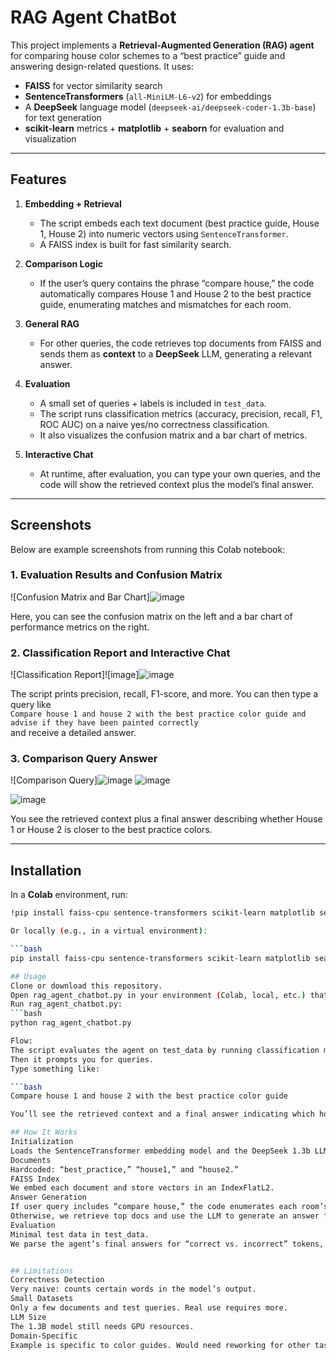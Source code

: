 # RAG Agent ChatBot

This project implements a **Retrieval-Augmented Generation (RAG) agent** for comparing house color schemes to a “best practice” guide and answering design-related questions. It uses:

- **FAISS** for vector similarity search  
- **SentenceTransformers** (`all-MiniLM-L6-v2`) for embeddings  
- A **DeepSeek** language model (`deepseek-ai/deepseek-coder-1.3b-base`) for text generation  
- **scikit-learn** metrics + **matplotlib** + **seaborn** for evaluation and visualization

---

## Features

1. **Embedding + Retrieval**  
   - The script embeds each text document (best practice guide, House 1, House 2) into numeric vectors using `SentenceTransformer`.  
   - A FAISS index is built for fast similarity search.

2. **Comparison Logic**  
   - If the user’s query contains the phrase “compare house,” the code automatically compares House 1 and House 2 to the best practice guide, enumerating matches and mismatches for each room.

3. **General RAG**  
   - For other queries, the code retrieves top documents from FAISS and sends them as **context** to a **DeepSeek** LLM, generating a relevant answer.

4. **Evaluation**  
   - A small set of queries + labels is included in `test_data`.  
   - The script runs classification metrics (accuracy, precision, recall, F1, ROC AUC) on a naive yes/no correctness classification.  
   - It also visualizes the confusion matrix and a bar chart of metrics.

5. **Interactive Chat**  
   - At runtime, after evaluation, you can type your own queries, and the code will show the retrieved context plus the model’s final answer.

---

## Screenshots

Below are example screenshots from running this Colab notebook:

### 1. Evaluation Results and Confusion Matrix

![Confusion Matrix and Bar Chart]![image](https://github.com/user-attachments/assets/bbbc613c-e58f-45a8-adfc-f2ff8d3ec558)


Here, you can see the confusion matrix on the left and a bar chart of performance metrics on the right.

### 2. Classification Report and Interactive Chat

![Classification Report]![image]![image](https://github.com/user-attachments/assets/051eeaf4-ae58-4959-8570-ac9338bb52e9)



The script prints precision, recall, F1-score, and more. You can then type a query like  
`Compare house 1 and house 2 with the best practice color guide and advise if they have been painted correctly`  
and receive a detailed answer.

### 3. Comparison Query Answer

![Comparison Query]![image](https://github.com/user-attachments/assets/9d76946c-1867-42a4-9e74-7a1f36fcb161) ![image](https://github.com/user-attachments/assets/6909b281-2531-4546-b1f5-7e71a69ea110)

![image](https://github.com/user-attachments/assets/dcf0a2b9-86e4-4103-b3e3-049f5150b515)


You see the retrieved context plus a final answer describing whether House 1 or House 2 is closer to the best practice colors.

---

## Installation

In a **Colab** environment, run:

```bash
!pip install faiss-cpu sentence-transformers scikit-learn matplotlib seaborn transformers accelerate

Or locally (e.g., in a virtual environment):

```bash
pip install faiss-cpu sentence-transformers scikit-learn matplotlib seaborn transformers accelerate

## Usage
Clone or download this repository.
Open rag_agent_chatbot.py in your environment (Colab, local, etc.) that has the required libraries installed.
Run rag_agent_chatbot.py:
```bash
python rag_agent_chatbot.py

Flow:
The script evaluates the agent on test_data by running classification metrics (accuracy, confusion matrix, etc.).
Then it prompts you for queries.
Type something like:

```bash
Compare house 1 and house 2 with the best practice color guide

You’ll see the retrieved context and a final answer indicating which house is closer to best practice.

## How It Works
Initialization
Loads the SentenceTransformer embedding model and the DeepSeek 1.3b LLM in half-precision.
Documents
Hardcoded: “best_practice,” “house1,” and “house2.”
FAISS Index
We embed each document and store vectors in an IndexFlatL2.
Answer Generation
If user query includes “compare house,” the code enumerates each room’s correctness for House 1 and House 2.
Otherwise, we retrieve top docs and use the LLM to generate an answer from the combined context.
Evaluation
Minimal test data in test_data.
We parse the agent’s final answers for “correct vs. incorrect” tokens, compute standard classification metrics, and visualize them.


## Limitations
Correctness Detection
Very naive: counts certain words in the model’s output.
Small Datasets
Only a few documents and test queries. Real use requires more.
LLM Size
The 1.3B model still needs GPU resources.
Domain-Specific
Example is specific to color guides. Would need reworking for other tasks.


